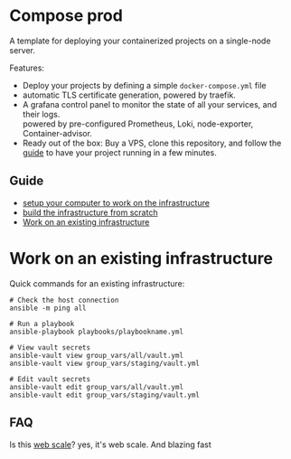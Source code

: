 # Compose prod

A template for deploying your containerized projects
on a single-node server.

Features:

- Deploy your projects by defining a simple `docker-compose.yml` file
- automatic TLS certificate generation, powered by traefik.
- A grafana control panel to monitor the state of all your services, and their logs.  
  powered by pre-configured Prometheus, Loki, node-exporter, Container-advisor.
- Ready out of the box: Buy a VPS, clone this repository, and follow the [guide](#guide) to
  have your project running in a few minutes.

## Guide



- [setup your computer to work on the infrastructure](./docs/devenv-setup.md)
- [build the infrastructure from scratch](./docs/infra-from-scratch.md)
- [Work on an existing infrastructure](#Work-on-an-existing-infrastructure)

# Work on an existing infrastructure

Quick commands for an existing infrastructure:
```
# Check the host connection
ansible -m ping all

# Run a playbook
ansible-playbook playbooks/playbookname.yml

# View vault secrets
ansible-vault view group_vars/all/vault.yml
ansible-vault view group_vars/staging/vault.yml

# Edit vault secrets
ansible-vault edit group_vars/all/vault.yml
ansible-vault edit group_vars/staging/vault.yml
```

## FAQ

Is this [web scale](https://www.youtube.com/watch?v=b2F-DItXtZs)?
yes, it's web scale. And blazing fast

